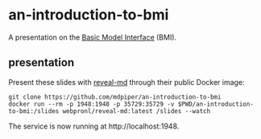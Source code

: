 # an-introduction-to-bmi

A presentation on the [Basic Model Interface](https://bmi.readthedocs.io) (BMI).

## presentation

Present these slides with [reveal-md](https://github.com/webpro/reveal-md) through their public Docker image:
```
git clone https://github.com/mdpiper/an-introduction-to-bmi
docker run --rm -p 1948:1948 -p 35729:35729 -v $PWD/an-introduction-to-bmi:/slides webpronl/reveal-md:latest /slides --watch
```
The service is now running at http://localhost:1948.
